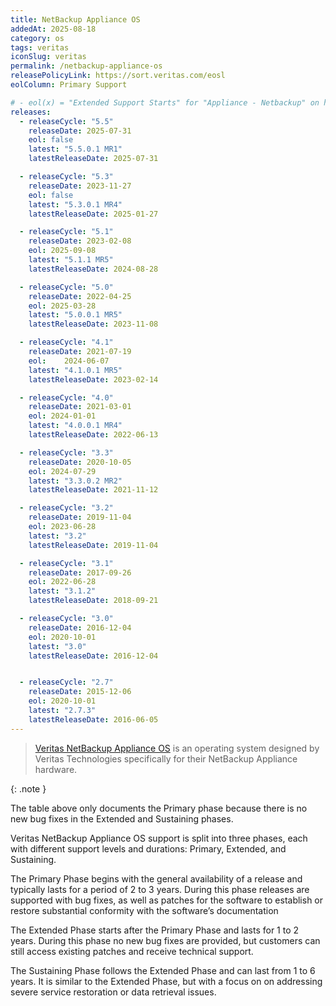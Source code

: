 ```yaml
---
title: NetBackup Appliance OS
addedAt: 2025-08-18
category: os
tags: veritas
iconSlug: veritas
permalink: /netbackup-appliance-os
releasePolicyLink: https://sort.veritas.com/eosl
eolColumn: Primary Support

# - eol(x) = "Extended Support Starts" for "Appliance - Netbackup" on https://sort.veritas.com/eosl
releases:
  - releaseCycle: "5.5"
    releaseDate: 2025-07-31
    eol: false
    latest: "5.5.0.1 MR1"
    latestReleaseDate: 2025-07-31

  - releaseCycle: "5.3"
    releaseDate: 2023-11-27
    eol: false
    latest: "5.3.0.1 MR4"
    latestReleaseDate: 2025-01-27

  - releaseCycle: "5.1"
    releaseDate: 2023-02-08
    eol: 2025-09-08
    latest: "5.1.1 MR5"
    latestReleaseDate: 2024-08-28

  - releaseCycle: "5.0"
    releaseDate: 2022-04-25
    eol: 2025-03-28
    latest: "5.0.0.1 MR5"
    latestReleaseDate: 2023-11-08

  - releaseCycle: "4.1"
    releaseDate: 2021-07-19
    eol: 	2024-06-07
    latest: "4.1.0.1 MR5"
    latestReleaseDate: 2023-02-14

  - releaseCycle: "4.0"
    releaseDate: 2021-03-01
    eol: 2024-01-01
    latest: "4.0.0.1 MR4"
    latestReleaseDate: 2022-06-13

  - releaseCycle: "3.3"
    releaseDate: 2020-10-05
    eol: 2024-07-29
    latest: "3.3.0.2 MR2"
    latestReleaseDate: 2021-11-12

  - releaseCycle: "3.2"
    releaseDate: 2019-11-04
    eol: 2023-06-28
    latest: "3.2"
    latestReleaseDate: 2019-11-04

  - releaseCycle: "3.1"
    releaseDate: 2017-09-26
    eol: 2022-06-28
    latest: "3.1.2"
    latestReleaseDate: 2018-09-21

  - releaseCycle: "3.0"
    releaseDate: 2016-12-04
    eol: 2020-10-01
    latest: "3.0"
    latestReleaseDate: 2016-12-04


  - releaseCycle: "2.7"
    releaseDate: 2015-12-06
    eol: 2020-10-01
    latest: "2.7.3"
    latestReleaseDate: 2016-06-05
---
```


> [Veritas NetBackup Appliance OS](https://www.veritas.com/protection/netbackup) is an operating system designed by Veritas Technologies
> specifically for their NetBackup Appliance hardware.

{: .note }

The table above only documents the Primary phase because there is no new bug fixes in the Extended and Sustaining phases.

Veritas NetBackup Appliance OS support is split into three phases, each with different support levels and durations:
Primary, Extended, and Sustaining.

The Primary Phase begins with the general availability of a release and typically lasts for a period of 2 to 3 years.
During this phase releases are supported with bug fixes,
as well as patches for the software to establish or restore substantial conformity with the software’s documentation

The Extended Phase starts after the Primary Phase and lasts for 1 to 2 years.
During this phase no new bug fixes are provided, but customers can still access existing patches and receive technical support.

The Sustaining Phase follows the Extended Phase and can last from 1 to 6 years.
It is similar to the Extended Phase, but with a focus on on addressing severe service restoration or data retrieval issues.
